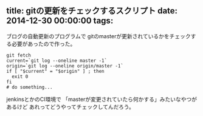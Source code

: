 title: gitの更新をチェックするスクリプト
date: 2014-12-30 00:00:00
tags:
---
ブログの自動更新のプログラムで
gitのmasterが更新されているかをチェックする必要があったので作った。

```
git fetch
current=`git log --oneline master -1`
origin=`git log --oneline origin/master -1`
if [ "$current" = "$origin" ] ; then
  exit 0
fi
# do something...
```

jenkinsとかのCI環境で
「masterが変更されていたら何かする」みたいなやつがあるけど
あれってどうやってチェックしてんだろう。
